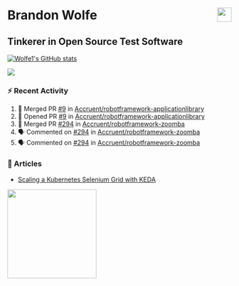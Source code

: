 Brandon Wolfe <a href="https://www.linkedin.com/in/brandon-wolfe1" target="_blank" rel="noreferrer"><img src="https://raw.githubusercontent.com/danielcranney/readme-generator/main/public/icons/socials/linkedin.svg" width="32" height="32" align="right"/></a>
==============================
Tinkerer in Open Source Test Software
-----------------------------

<p align="left"><a href="http://www.github.com/Wolfe1"><img src="https://github-readme-stats.vercel.app/api?username=Wolfe1&show_icons=true&hide=&count_private=true&title_color=0891b2&text_color=ffffff&icon_color=0891b2&bg_color=1c1917&hide_border=true&show_icons=true" alt="Wolfe1's GitHub stats" /></a></p>
<p align="left"><a href="http://www.github.com/Wolfe1"><img src="https://github-readme-streak-stats.herokuapp.com/?user=Wolfe1&stroke=ffffff&background=1c1917&ring=0891b2&fire=0891b2&currStreakNum=ffffff&currStreakLabel=0891b2&sideNums=ffffff&sideLabels=ffffff&dates=ffffff&hide_border=true" /></a></p>

### :zap: Recent Activity
<!--START_SECTION:activity-->
1. 🎉 Merged PR [#9](https://github.com/Accruent/robotframework-applicationlibrary/pull/9) in [Accruent/robotframework-applicationlibrary](https://github.com/Accruent/robotframework-applicationlibrary)
2. 💪 Opened PR [#9](https://github.com/Accruent/robotframework-applicationlibrary/pull/9) in [Accruent/robotframework-applicationlibrary](https://github.com/Accruent/robotframework-applicationlibrary)
3. 🎉 Merged PR [#294](https://github.com/Accruent/robotframework-zoomba/pull/294) in [Accruent/robotframework-zoomba](https://github.com/Accruent/robotframework-zoomba)
4. 🗣 Commented on [#294](https://github.com/Accruent/robotframework-zoomba/issues/294) in [Accruent/robotframework-zoomba](https://github.com/Accruent/robotframework-zoomba)
5. 🗣 Commented on [#294](https://github.com/Accruent/robotframework-zoomba/issues/294) in [Accruent/robotframework-zoomba](https://github.com/Accruent/robotframework-zoomba)
<!--END_SECTION:activity-->

### :newspaper: Articles
- [Scaling a Kubernetes Selenium Grid with KEDA](https://www.linkedin.com/pulse/scaling-kubernetes-selenium-grid-keda-brandon-wolfe)

<a href="https://www.buymeacoffee.com/wolfe"><img src="https://cdn.buymeacoffee.com/buttons/v2/default-yellow.png" width="200" /></a>
